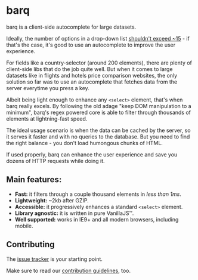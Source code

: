 barq
====

barq is a client-side autocomplete for large datasets.

Ideally, the number of options in a drop-down list [shouldn't exceed ~15](http://baymard.com/blog/drop-down-usability) - if that's the case, it's good to use an autocomplete to improve the user experience.

For fields like a country-selector (around 200 elements), there are plenty of client-side libs that do the job quite well. But when it comes to large datasets like in flights and hotels price comparison websites, the only solution so far was to use an autocomplete that fetches data from the server everytime you press a key.

Albeit being light enough to enhance any `<select>` element, that's when barq really excels. By following the old adage "keep DOM manipulation to a minimum", barq's regex powered core is able to filter through thousands of elements at lightning-fast speed.

The ideal usage scenario is when the data can be cached by the server, so it serves it faster and with no queries to the database. But you need to find the right balance - you don't load humongous chunks of HTML.

If used properly, barq can enhance the user experience and save you dozens of HTTP requests while doing it.

## Main features:

 - **Fast:** it filters through a couple thousand elements in _less than 1ms_.
 - **Lightweight:** ~2kb after GZIP.
 - **Accessible:** it progressively enhances a standard `<select>` element.
 - **Library agnostic:** it is written in pure VanillaJS™.
 - **Well supported:** works in IE9+ and all modern browsers, including mobile.

## Contributing

The [issue tracker](https://github.com/joaocunha/barq/issues) is your starting point.

Make sure to read our [contribution guidelines](https://github.com/joaocunha/barq/blob/master/CONTRIBUTING.MD), too.
